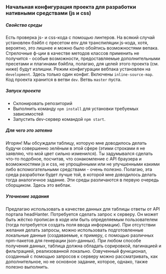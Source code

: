 ### Начальная конфигурация проекта для разработки нативными средствами (js и css)
##### Свойства среды
Есть проверка js- и css-кода с помощью линтеров.
На всякий случай установлен бэйбл с пресетом env для транспиляции js-кода, хотя, вероятно, это лишнее и можно было обойтись возможностями вепака.
Стрелочные ф-ции в качестве методов классов применить не получится - особые возможности, предоставляемые дополнительными пресетами и плагинами бэйбла, полагаю, для целей этого проекта (см. ниже) будут излишни. 
Режим конфигурации вебпака установлен на `development`. Здесь только один конфиг.
Включены `inline-source-map`.
Код проекта хранится в ветви `dev`. Ветвь `master` пуста.
##### Запуск проекта
* Склонировать репозиторий
* Выполнить команду `npm install` для установки требуемых зависимостей
* Запустить dev-сервер командой `npm start`. 
##### Для чего это затеяно
Игорян! Мы обсуждали таблицу, которую мне доводилось делать будучи совершенно зелёным в этой сфере (этими строками я не заявляю, что мой цвет сильно изменился). Ты задумывался сделать что-то подобное, посчитав, что ознакомление с API браузера и возможностями js и css, не упрощёнными или не улучшенными какими либо вспомогательными средствами - очень полезно. Полагаю, эта среда разработки будет лучше той, в которой мне доводилось делать тогда аналогичное задание. Эти среды различаются в первую очередь сборщиком. Здесь это вебпак. 
##### Уточнение задания
Предлагаю использовать в качестве данных для таблицы ответы от API портала headHanter. Потребуется сделать запрос к серверу. Он может быть жёстко прописан в коде или быть определяемым пользователем (тогда потребуется создать поля ввода информации). При отсутствии желания делать запросы, можно использовать подготовленные локальные данные (создаваемые, к примеру, с помощью различных npm-пакетов для генерации json-данных). При любом способе получения данных, таблица должна обладать сорировкой, пагинацией и фильтрацией, реализованной локально. Озвученный функционал, созданный с помощью запросов к серверу можно рассматривать, как дополнительное, но не основное задание, которое, однако, также полезно выполнить.